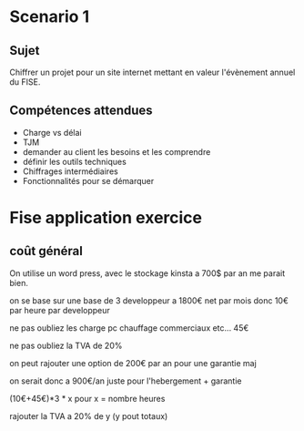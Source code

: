 ﻿


# Scenario 1

## Sujet

Chiffrer un projet pour un site internet mettant en valeur l'évènement annuel du FISE.

## Compétences attendues

-   Charge vs délai
-   TJM
-   demander au client les besoins et les comprendre
-   définir les outils techniques
-   Chiffrages intermédiaires
-   Fonctionnalités pour se démarquer

# Fise application exercice

## coût général

On utilise un word press, avec le stockage kinsta a 700$ par an me parait bien.

on se base sur une base de 3 developpeur a 1800€ net par mois donc 10€ par heure par developpeur

ne pas oubliez les charge pc chauffage commerciaux etc... 45€

ne pas oubliez la TVA de 20% 

on peut rajouter une option de 200€ par an pour une garantie maj

on serait donc a 900€/an juste pour l'hebergement + garantie 

(10€+45€)*3 * x pour x = nombre heures

rajouter la TVA a 20% de y (y pout totaux)
